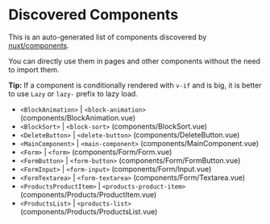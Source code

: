 # Discovered Components

This is an auto-generated list of components discovered by [nuxt/components](https://github.com/nuxt/components).

You can directly use them in pages and other components without the need to import them.

**Tip:** If a component is conditionally rendered with `v-if` and is big, it is better to use `Lazy` or `lazy-` prefix to lazy load.

- `<BlockAnimation>` | `<block-animation>` (components/BlockAnimation.vue)
- `<BlockSort>` | `<block-sort>` (components/BlockSort.vue)
- `<DeleteButton>` | `<delete-button>` (components/DeleteButton.vue)
- `<MainComponent>` | `<main-component>` (components/MainComponent.vue)
- `<Form>` | `<form>` (components/Form/Form.vue)
- `<FormButton>` | `<form-button>` (components/Form/FormButton.vue)
- `<FormInput>` | `<form-input>` (components/Form/Input.vue)
- `<FormTextarea>` | `<form-textarea>` (components/Form/Textarea.vue)
- `<ProductsProductItem>` | `<products-product-item>` (components/Products/ProductItem.vue)
- `<ProductsList>` | `<products-list>` (components/Products/ProductsList.vue)

